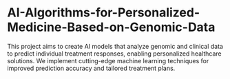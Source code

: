 # AI-Algorithms-for-Personalized-Medicine-Based-on-Genomic-Data
This project aims to create AI models that analyze genomic and clinical data to predict individual treatment responses, enabling personalized healthcare solutions. We implement cutting-edge machine learning techniques for improved prediction accuracy and tailored treatment plans.
